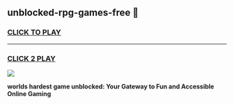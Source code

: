 
## unblocked-rpg-games-free 👋
<h3>
<a href="https://premium.freeplayer.one?title=unblocked-rpg-games-free&ref=14F">CLICK TO PLAY</a></h3>
<hr>

<h3>
<a href="https://premium.freeplayer.one?title=unblocked-rpg-games-free&ref=14F">CLICK 2 PLAY</a>
  
</h3>

<a href="https://premium.freeplayer.one?title=unblocked-rpg-games-free&ref=12F/"><img src="https://clearcache.store/games.png"></a>


**worlds hardest game unblocked: Your Gateway to Fun and Accessible Online Gaming**
